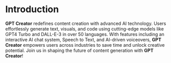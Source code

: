 # Introduction

**GPT Creator** redefines content creation with advanced AI technology. Users effortlessly generate text, visuals, and code using cutting-edge models like GPT4 Turbo and DALL-E-3 in over 50 languages. With features including an interactive AI chat system, Speech to Text, and AI-driven voiceovers, **GPT Creator** empowers users across industries to save time and unlock creative potential. Join us in shaping the future of content generation with **GPT Creator**!
